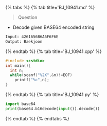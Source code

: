 {% tabs %}
{% tab title='BJ_10941.md' %}

> Question

* Decode given BASE64 encoded string

```txt
Input: 4261656B6A6F6F6E
Output: Baekjoon
```

{% endtab %}
{% tab title='BJ_10941.cpp' %}

```cpp
#include <cstdio>
int main(){
  int n;
  while(scanf("%2X",&n)!=EOF)
    printf("%c",n);
}
```

{% endtab %}
{% tab title='BJ_10941.py' %}

```py
import base64
print(base64.b16decode(input()).decode())
```

{% endtab %}
{% endtabs %}
